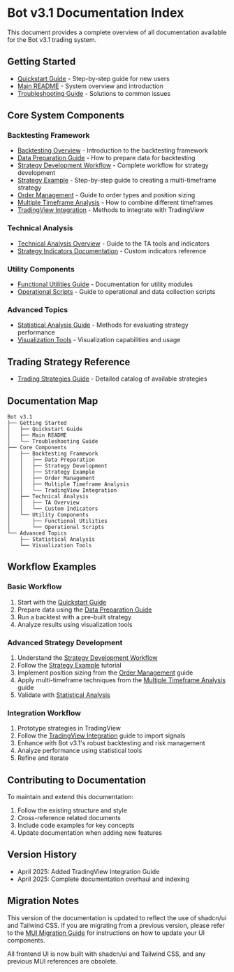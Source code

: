 # Bot v3.1 Documentation Index

This document provides a complete overview of all documentation available for the Bot v3.1 trading system.

## Getting Started

- [Quickstart Guide](QUICKSTART.md) - Step-by-step guide for new users
- [Main README](README.md) - System overview and introduction
- [Troubleshooting Guide](TROUBLESHOOTING.md) - Solutions to common issues

## Core System Components

### Backtesting Framework

- [Backtesting Overview](backtesting/README.md) - Introduction to the backtesting framework
- [Data Preparation Guide](backtesting/DATA_PREPARATION.md) - How to prepare data for backtesting
- [Strategy Development Workflow](backtesting/STRATEGY_DEVELOPMENT.md) - Complete workflow for strategy development
- [Strategy Example](backtesting/STRATEGY_EXAMPLE.md) - Step-by-step guide to creating a multi-timeframe strategy
- [Order Management](backtesting/ORDER_MANAGEMENT.md) - Guide to order types and position sizing
- [Multiple Timeframe Analysis](backtesting/MULTIPLE_TIMEFRAME_ANALYSIS.md) - How to combine different timeframes
- [TradingView Integration](backtesting/TRADINGVIEW_INTEGRATION.md) - Methods to integrate with TradingView

### Technical Analysis

- [Technical Analysis Overview](ta/README.md) - Guide to the TA tools and indicators
- [Strategy Indicators Documentation](backtesting/backtrader/indicators/README.md) - Custom indicators reference

### Utility Components

- [Functional Utilities Guide](functional/README.md) - Documentation for utility modules
- [Operational Scripts](scripts/README.md) - Guide to operational and data collection scripts

### Advanced Topics

- [Statistical Analysis Guide](backtesting/backtrader/STATISTICAL_ANALYSIS.md) - Methods for evaluating strategy performance
- [Visualization Tools](backtesting/backtrader/VISUALIZATION.md) - Visualization capabilities and usage

## Trading Strategy Reference

- [Trading Strategies Guide](backtesting/backtrader/strategies/README.md) - Detailed catalog of available strategies

## Documentation Map

```
Bot v3.1
├── Getting Started
│   ├── Quickstart Guide
│   ├── Main README
│   └── Troubleshooting Guide
├── Core Components
│   ├── Backtesting Framework
│   │   ├── Data Preparation
│   │   ├── Strategy Development
│   │   ├── Strategy Example
│   │   ├── Order Management
│   │   ├── Multiple Timeframe Analysis
│   │   └── TradingView Integration
│   ├── Technical Analysis
│   │   ├── TA Overview
│   │   └── Custom Indicators
│   └── Utility Components
│       ├── Functional Utilities
│       └── Operational Scripts
└── Advanced Topics
    ├── Statistical Analysis
    └── Visualization Tools
```

## Workflow Examples

### Basic Workflow

1. Start with the [Quickstart Guide](QUICKSTART.md)
2. Prepare data using the [Data Preparation Guide](backtesting/DATA_PREPARATION.md)
3. Run a backtest with a pre-built strategy
4. Analyze results using visualization tools

### Advanced Strategy Development

1. Understand the [Strategy Development Workflow](backtesting/STRATEGY_DEVELOPMENT.md)
2. Follow the [Strategy Example](backtesting/STRATEGY_EXAMPLE.md) tutorial
3. Implement position sizing from the [Order Management](backtesting/ORDER_MANAGEMENT.md) guide
4. Apply multi-timeframe techniques from the [Multiple Timeframe Analysis](backtesting/MULTIPLE_TIMEFRAME_ANALYSIS.md) guide
5. Validate with [Statistical Analysis](backtesting/backtrader/STATISTICAL_ANALYSIS.md)

### Integration Workflow

1. Prototype strategies in TradingView
2. Follow the [TradingView Integration](backtesting/TRADINGVIEW_INTEGRATION.md) guide to import signals
3. Enhance with Bot v3.1's robust backtesting and risk management
4. Analyze performance using statistical tools
5. Refine and iterate

## Contributing to Documentation

To maintain and extend this documentation:

1. Follow the existing structure and style
2. Cross-reference related documents
3. Include code examples for key concepts
4. Update documentation when adding new features

## Version History

- April 2025: Added TradingView Integration Guide
- April 2025: Complete documentation overhaul and indexing

## Migration Notes

This version of the documentation is updated to reflect the use of shadcn/ui and Tailwind CSS. If you are migrating from a previous version, please refer to the [MUI Migration Guide](MUI_MIGRATION.md) for instructions on how to update your UI components.

All frontend UI is now built with shadcn/ui and Tailwind CSS, and any previous MUI references are obsolete.